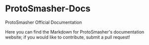 # ProtoSmasher-Docs
ProtoSmasher Official Documentation

Here you can find the Markdown for ProtoSmasher's documentation website; if you would like to contribute, submit a pull request!